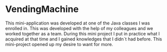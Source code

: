 # VendingMachine
This mini-application was developed at one of the Java classes I was enrolled in. This was developed with the help of my colleagues and we worked together as a team.
During this mini project I put in practice what I acquired at that time and I gained knowledges that I didn`t had before. 
This mini-project opened up my desire to want for more.
